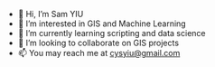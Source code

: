 - 👋 Hi, I’m Sam YIU
- 👀 I’m interested in GIS and Machine Learning
- 🌱 I’m currently learning scripting and data science
- 💞️ I’m looking to collaborate on GIS projects
- 📫 You may reach me at cysyiu@gmail.com

<!---
YiuChunYin/YiuChunYin is a ✨ special ✨ repository because its `README.md` (this file) appears on your GitHub profile.
You can click the Preview link to take a look at your changes.
--->
